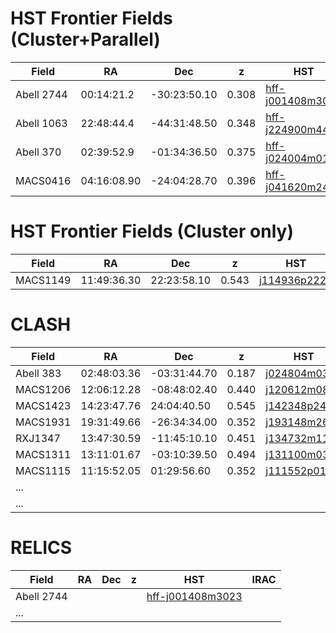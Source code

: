 HST Frontier Fields (Cluster+Parallel)
===================

| Field       |   RA    |  Dec  |  z  |  HST                                                                                                                     |  IRAC  |
|-------------|---------|-------|-----|--------------------------------------------------------------------------------------------------------------------------|--------|
|  Abell 2744 |  00:14:21.2       |-30:23:50.10       | 0.308    | [hff-j001408m3023](https://s3.amazonaws.com/grizli-v1/Pipeline/hff-j001408m3023/Prep/hff-j001408m3023.summary.html)      |  [A2744_hff-j001408m3023](https://s3.amazonaws.com/grizli-v1/Pipeline/hff-j001408m3023/Photometry/index.html)      |
|  Abell 1063     |  22:48:44.4       | -44:31:48.50      | 0.348    |  [hff-j224900m4432](https://s3.amazonaws.com/grizli-v1/Pipeline/hff-j224900m4432/Prep/hff-j224900m4432.summary.html)                                                                                                                   |  [ A1063_hff-j224900m4432](https://s3.amazonaws.com/grizli-v1/Pipeline/hff-j224900m4432/Photometry/index.html)      |
| Abell 370|      02:39:52.9    | -01:34:36.50               | 0.375| [hff-j024004m0136](https://s3.amazonaws.com/grizli-v1/Pipeline/hff-j024004m0136/Prep/hff-j024004m0136.summary.html) | [A370_hff-j024004m0136](https://s3.amazonaws.com/grizli-v1/Pipeline/hff-j024004m0136/Photometry/index.html)  |
|   MACS0416    | 04:16:08.90        |  -24:04:28.70     | 0.396    |    [hff-j041620m2406](https://s3.amazonaws.com/grizli-v1/Pipeline/hff-j041620m2406/Prep/hff-j041620m2406.summary.html) | [M0416_hff-j041620m2406](https://s3.amazonaws.com/grizli-v1/Pipeline/hff-j041620m2406/Photometry/index.html)      |

HST Frontier Fields (Cluster only)
===================

| Field       |   RA    |  Dec  |  z  |  HST                                                                                                                     |  IRAC  |
|-------------|---------|-------|-----|--------------------------------------------------------------------------------------------------------------------------|--------|
|MACS1149   |11:49:36.30 |22:23:58.10| 0.543                  | [j114936p2222](https://s3.amazonaws.com/grizli-v1/Pipeline/j114936p2222/Prep/j114936p2222.summary.html)| [M1149_j114936p2222](https://s3.amazonaws.com/grizli-v1/Pipeline/j114936p2222/Photometry/index.html)


CLASH
=====

| Field       |   RA    |  Dec  |  z  |  HST                                                                                                                     |  IRAC  |
|-------------|---------|-------|-----|--------------------------------------------------------------------------------------------------------------------------|--------|
|  Abell 383 |  02:48:03.36       | -03:31:44.70      |  0.187   | [j024804m0332](https://s3.amazonaws.com/grizli-v1/Pipeline/j024804m0332/Prep/hff-j024804m0332.summary.html)      | [A383_j024804m0332](https://s3.amazonaws.com/grizli-v1/Pipeline/j024804m0332/Photometry/index.html)        |
|  MACS1206       |   12:06:12.28      |  -08:48:02.40     | 0.440    | [j120612m0848](https://s3.amazonaws.com/grizli-v1/Pipeline/j120612m0848/Prep/hff-j120612m0848.summary.html)     | [M1206_j120612m0848](https://s3.amazonaws.com/grizli-v1/Pipeline/j120612m0848/Photometry/index.html)       |
|  MACS1423        | 14:23:47.76        | 24:04:40.50      |  0.545   | [j142348p2405](https://s3.amazonaws.com/grizli-v1/Pipeline/j142348p2405/Prep/hff-j142348p2405.summary.html)                                                                                                                        | [M1423-j142348p2405](https://s3.amazonaws.com/grizli-v1/Pipeline/j142348p2405/Photometry/index.html)       |
|  MACS1931       |   19:31:49.66       |  -26:34:34.00     |  0.352   |  [j193148m2635](https://s3.amazonaws.com/grizli-v1/Pipeline/j193148m2635/Prep/hff-j193148m2635.summary.html)                                                                                                                      |  [M1931_j193148m2635](https://s3.amazonaws.com/grizli-v1/Pipeline/j193148m2635/Photometry/index.html)      |
|  RXJ1347        | 13:47:30.59         |  -11:45:10.10     | 0.451|  [j134732m1145](https://s3.amazonaws.com/grizli-v1/Pipeline/j134732m1145/Prep/hff-j134732m1145.summary.html)                                                                                                                        | [RXJ1347_j134732m1145](https://s3.amazonaws.com/grizli-v1/Pipeline/j134732m1145/Photometry/index.html)       |
|  MACS1311   |  13:11:01.67       |  -03:10:39.50     | 0.494    |  [j131100m0311](https://s3.amazonaws.com/grizli-v1/Pipeline/j131100m0311/Prep/hff-j131100m0311.summary.html)                                                                                                                       | [M1311_j131100m0311](https://s3.amazonaws.com/grizli-v1/Pipeline/j131100m0311/Photometry/index.html)       |
|  MACS1115        |  11:15:52.05       | 01:29:56.60      | 0.352    |  [j111552p0130](https://s3.amazonaws.com/grizli-v1/Pipeline/j111552p0130/Prep/hff-j111552p0130.summary.html)                                                                                                                       |        |
|  ...        |         |       |     |                                                                                                                          |        |
|  ...        |         |       |     |                                                                                                                          |        |

RELICS
======

| Field       |   RA    |  Dec  |  z  |  HST                                                                                                                     |  IRAC  |
|-------------|---------|-------|-----|--------------------------------------------------------------------------------------------------------------------------|--------|
|  Abell 2744 |         |       |     | [hff-j001408m3023](https://s3.amazonaws.com/grizli-v1/Pipeline/hff-j001408m3023/Prep/hff-j001408m3023.summary.html)      |        |
|  ...        |         |       |     |                                                                                                                          |        |
